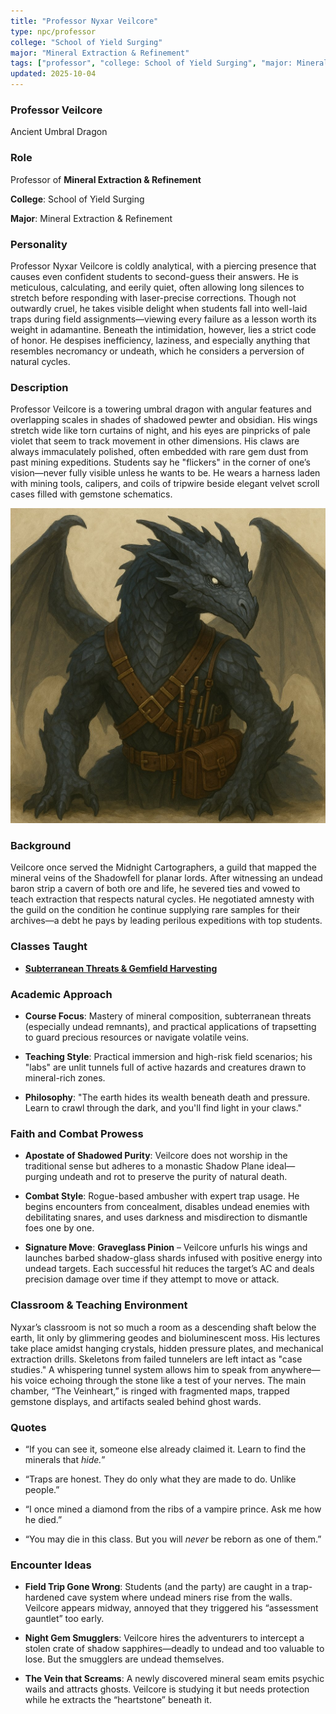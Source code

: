 ```yaml
---
title: "Professor Nyxar Veilcore"
type: npc/professor
college: "School of Yield Surging"
major: "Mineral Extraction & Refinement"
tags: ["professor", "college: School of Yield Surging", "major: Mineral Extraction & Refinement","variant:umbral"]
updated: 2025-10-04
---
```


### Professor Veilcore

Ancient Umbral Dragon

### Role

Professor of **Mineral Extraction & Refinement**

**College**: School of Yield Surging

**Major**: Mineral Extraction & Refinement

### Personality

Professor Nyxar Veilcore is coldly analytical, with a piercing presence that causes even confident students to second-guess their answers. He is meticulous, calculating, and eerily quiet, often allowing long silences to stretch before responding with laser-precise corrections. Though not outwardly cruel, he takes visible delight when students fall into well-laid traps during field assignments—viewing every failure as a lesson worth its weight in adamantine. Beneath the intimidation, however, lies a strict code of honor. He despises inefficiency, laziness, and especially anything that resembles necromancy or undeath, which he considers a perversion of natural cycles.

### Description

Professor Veilcore is a towering umbral dragon with angular features and overlapping scales in shades of shadowed pewter and obsidian. His wings stretch wide like torn curtains of night, and his eyes are pinpricks of pale violet that seem to track movement in other dimensions. His claws are always immaculately polished, often embedded with rare gem dust from past mining expeditions. Students say he "flickers" in the corner of one’s vision—never fully visible unless he wants to be. He wears a harness laden with mining tools, calipers, and coils of tripwire beside elegant velvet scroll cases filled with gemstone schematics.

![F88DD631-166B-4925-81D4-EC797CA85C2B](/assets/images/F88DD631-166B-4925-81D4-EC797CA85C2B.jpg)

### Background

Veilcore once served the Midnight Cartographers, a guild that mapped the mineral veins of the Shadowfell for planar lords. After witnessing an undead baron strip a cavern of both ore and life, he severed ties and vowed to teach extraction that respects natural cycles. He negotiated amnesty with the guild on the condition he continue supplying rare samples for their archives—a debt he pays by leading perilous expeditions with top students.

### Classes Taught


- **[Subterranean Threats & Gemfield Harvesting](../Academics/course-catalog.md#subterranean-threats-and-gemfield-harvesting)**

### Academic Approach

- **Course Focus**: Mastery of mineral composition, subterranean threats (especially undead remnants), and practical applications of trapsetting to guard precious resources or navigate volatile veins.

- **Teaching Style**: Practical immersion and high-risk field scenarios; his "labs" are unlit tunnels full of active hazards and creatures drawn to mineral-rich zones.

- **Philosophy**: "The earth hides its wealth beneath death and pressure. Learn to crawl through the dark, and you'll find light in your claws."

### Faith and Combat Prowess

- **Apostate of Shadowed Purity**: Veilcore does not worship in the traditional sense but adheres to a monastic Shadow Plane ideal—purging undeath and rot to preserve the purity of natural death.

- **Combat Style**: Rogue-based ambusher with expert trap usage. He begins encounters from concealment, disables undead enemies with debilitating snares, and uses darkness and misdirection to dismantle foes one by one.

- **Signature Move**: **Graveglass Pinion** – Veilcore unfurls his wings and launches barbed shadow-glass shards infused with positive energy into undead targets. Each successful hit reduces the target’s AC and deals precision damage over time if they attempt to move or attack.

### Classroom & Teaching Environment

Nyxar’s classroom is not so much a room as a descending shaft below the earth, lit only by glimmering geodes and bioluminescent moss. His lectures take place amidst hanging crystals, hidden pressure plates, and mechanical extraction drills. Skeletons from failed tunnelers are left intact as "case studies." A whispering tunnel system allows him to speak from anywhere—his voice echoing through the stone like a test of your nerves. The main chamber, “The Veinheart,” is ringed with fragmented maps, trapped gemstone displays, and artifacts sealed behind ghost wards.

### Quotes

- “If you can see it, someone else already claimed it. Learn to find the minerals that *hide.*”

- “Traps are honest. They do only what they are made to do. Unlike people.”

- “I once mined a diamond from the ribs of a vampire prince. Ask me how he died.”

- “You may die in this class. But you will *never* be reborn as one of them.”

### Encounter Ideas

- **Field Trip Gone Wrong**: Students (and the party) are caught in a trap-hardened cave system where undead miners rise from the walls. Veilcore appears midway, annoyed that they triggered his “assessment gauntlet” too early.

- **Night Gem Smugglers**: Veilcore hires the adventurers to intercept a stolen crate of shadow sapphires—deadly to undead and too valuable to lose. But the smugglers are undead themselves.

- **The Vein that Screams**: A newly discovered mineral seam emits psychic wails and attracts ghosts. Veilcore is studying it but needs protection while he extracts the “heartstone” beneath it.

